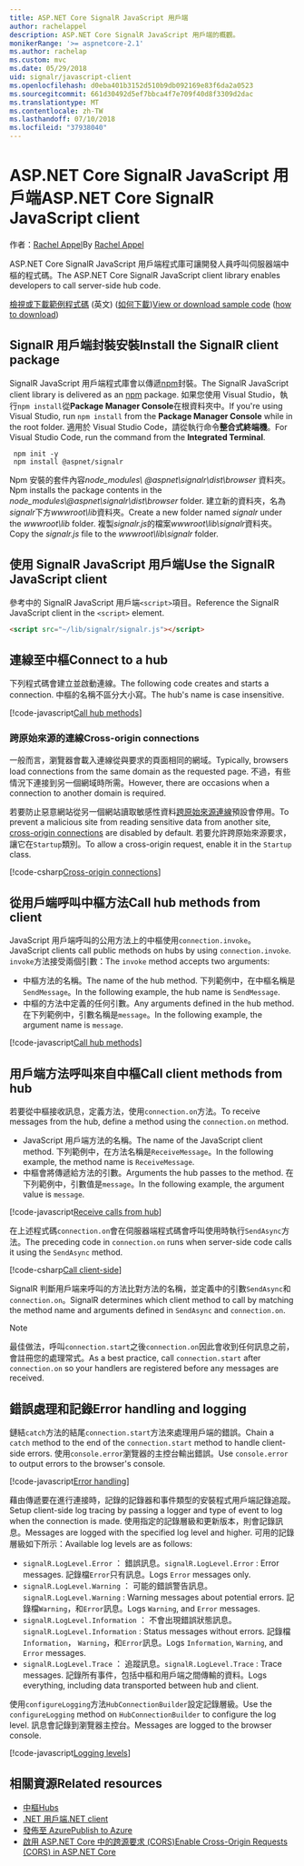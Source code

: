 ```yaml
---
title: ASP.NET Core SignalR JavaScript 用戶端
author: rachelappel
description: ASP.NET Core SignalR JavaScript 用戶端的概觀。
monikerRange: '>= aspnetcore-2.1'
ms.author: rachelap
ms.custom: mvc
ms.date: 05/29/2018
uid: signalr/javascript-client
ms.openlocfilehash: d0eba401b3152d510b9db092169e83f6da2a0523
ms.sourcegitcommit: 661d30492d5ef7bbca4f7e709f40d8f3309d2dac
ms.translationtype: MT
ms.contentlocale: zh-TW
ms.lasthandoff: 07/10/2018
ms.locfileid: "37938040"
---
```

# <a name="aspnet-core-signalr-javascript-client"></a><span data-ttu-id="8cc34-103">ASP.NET Core SignalR JavaScript 用戶端</span><span class="sxs-lookup"><span data-stu-id="8cc34-103">ASP.NET Core SignalR JavaScript client</span></span>

<span data-ttu-id="8cc34-104">作者：[Rachel Appel](http://twitter.com/rachelappel)</span><span class="sxs-lookup"><span data-stu-id="8cc34-104">By [Rachel Appel](http://twitter.com/rachelappel)</span></span>

<span data-ttu-id="8cc34-105">ASP.NET Core SignalR JavaScript 用戶端程式庫可讓開發人員呼叫伺服器端中樞的程式碼。</span><span class="sxs-lookup"><span data-stu-id="8cc34-105">The ASP.NET Core SignalR JavaScript client library enables developers to call server-side hub code.</span></span>

<span data-ttu-id="8cc34-106">[檢視或下載範例程式碼](https://github.com/aspnet/Docs/tree/live/aspnetcore/signalr/javascript-client/sample) \(英文\) ([如何下載](xref:tutorials/index#how-to-download-a-sample))</span><span class="sxs-lookup"><span data-stu-id="8cc34-106">[View or download sample code](https://github.com/aspnet/Docs/tree/live/aspnetcore/signalr/javascript-client/sample) ([how to download](xref:tutorials/index#how-to-download-a-sample))</span></span>

## <a name="install-the-signalr-client-package"></a><span data-ttu-id="8cc34-107">SignalR 用戶端封裝安裝</span><span class="sxs-lookup"><span data-stu-id="8cc34-107">Install the SignalR client package</span></span>

<span data-ttu-id="8cc34-108">SignalR JavaScript 用戶端程式庫會以傳遞[npm](https://www.npmjs.com/)封裝。</span><span class="sxs-lookup"><span data-stu-id="8cc34-108">The SignalR JavaScript client library is delivered as an [npm](https://www.npmjs.com/) package.</span></span> <span data-ttu-id="8cc34-109">如果您使用 Visual Studio，執行`npm install`從**Package Manager Console**在根資料夾中。</span><span class="sxs-lookup"><span data-stu-id="8cc34-109">If you're using Visual Studio, run `npm install` from the **Package Manager Console** while in the root folder.</span></span> <span data-ttu-id="8cc34-110">適用於 Visual Studio Code，請從執行命令**整合式終端機**。</span><span class="sxs-lookup"><span data-stu-id="8cc34-110">For Visual Studio Code, run the command from the **Integrated Terminal**.</span></span>

  ```console
   npm init -y
   npm install @aspnet/signalr
  ```

<span data-ttu-id="8cc34-111">Npm 安裝的套件內容*node_modules\\ @aspnet\signalr\dist\browser* 資料夾。</span><span class="sxs-lookup"><span data-stu-id="8cc34-111">Npm installs the package contents in the *node_modules\\@aspnet\signalr\dist\browser* folder.</span></span> <span data-ttu-id="8cc34-112">建立新的資料夾，名為*signalr*下方*wwwroot\\lib*資料夾。</span><span class="sxs-lookup"><span data-stu-id="8cc34-112">Create a new folder named *signalr* under the *wwwroot\\lib* folder.</span></span> <span data-ttu-id="8cc34-113">複製*signalr.js*的檔案*wwwroot\lib\signalr*資料夾。</span><span class="sxs-lookup"><span data-stu-id="8cc34-113">Copy the *signalr.js* file to the *wwwroot\lib\signalr* folder.</span></span>

## <a name="use-the-signalr-javascript-client"></a><span data-ttu-id="8cc34-114">使用 SignalR JavaScript 用戶端</span><span class="sxs-lookup"><span data-stu-id="8cc34-114">Use the SignalR JavaScript client</span></span>

<span data-ttu-id="8cc34-115">參考中的 SignalR JavaScript 用戶端`<script>`項目。</span><span class="sxs-lookup"><span data-stu-id="8cc34-115">Reference the SignalR JavaScript client in the `<script>` element.</span></span>

```html
<script src="~/lib/signalr/signalr.js"></script>
```

## <a name="connect-to-a-hub"></a><span data-ttu-id="8cc34-116">連線至中樞</span><span class="sxs-lookup"><span data-stu-id="8cc34-116">Connect to a hub</span></span>

<span data-ttu-id="8cc34-117">下列程式碼會建立並啟動連線。</span><span class="sxs-lookup"><span data-stu-id="8cc34-117">The following code creates and starts a connection.</span></span> <span data-ttu-id="8cc34-118">中樞的名稱不區分大小寫。</span><span class="sxs-lookup"><span data-stu-id="8cc34-118">The hub's name is case insensitive.</span></span>

[!code-javascript[Call hub methods](javascript-client/sample/wwwroot/js/chat.js?range=9-12,28)]

### <a name="cross-origin-connections"></a><span data-ttu-id="8cc34-119">跨原始來源的連線</span><span class="sxs-lookup"><span data-stu-id="8cc34-119">Cross-origin connections</span></span>

<span data-ttu-id="8cc34-120">一般而言，瀏覽器會載入連線從與要求的頁面相同的網域。</span><span class="sxs-lookup"><span data-stu-id="8cc34-120">Typically, browsers load connections from the same domain as the requested page.</span></span> <span data-ttu-id="8cc34-121">不過，有些情況下連接到另一個網域時所需。</span><span class="sxs-lookup"><span data-stu-id="8cc34-121">However, there are occasions when a connection to another domain is required.</span></span>

<span data-ttu-id="8cc34-122">若要防止惡意網站從另一個網站讀取敏感性資料[跨原始來源連線](xref:security/cors)預設會停用。</span><span class="sxs-lookup"><span data-stu-id="8cc34-122">To prevent a malicious site from reading sensitive data from another site, [cross-origin connections](xref:security/cors) are disabled by default.</span></span> <span data-ttu-id="8cc34-123">若要允許跨原始來源要求，讓它在`Startup`類別。</span><span class="sxs-lookup"><span data-stu-id="8cc34-123">To allow a cross-origin request, enable it in the `Startup` class.</span></span>

[!code-csharp[Cross-origin connections](javascript-client/sample/Startup.cs?highlight=29-35,56)]

## <a name="call-hub-methods-from-client"></a><span data-ttu-id="8cc34-124">從用戶端呼叫中樞方法</span><span class="sxs-lookup"><span data-stu-id="8cc34-124">Call hub methods from client</span></span>

<span data-ttu-id="8cc34-125">JavaScript 用戶端呼叫的公用方法上的中樞使用`connection.invoke`。</span><span class="sxs-lookup"><span data-stu-id="8cc34-125">JavaScript clients call public methods on hubs by using `connection.invoke`.</span></span> <span data-ttu-id="8cc34-126">`invoke`方法接受兩個引數：</span><span class="sxs-lookup"><span data-stu-id="8cc34-126">The `invoke` method accepts two arguments:</span></span>

* <span data-ttu-id="8cc34-127">中樞方法的名稱。</span><span class="sxs-lookup"><span data-stu-id="8cc34-127">The name of the hub method.</span></span> <span data-ttu-id="8cc34-128">下列範例中，在中樞名稱是`SendMessage`。</span><span class="sxs-lookup"><span data-stu-id="8cc34-128">In the following example, the hub name is `SendMessage`.</span></span>
* <span data-ttu-id="8cc34-129">中樞的方法中定義的任何引數。</span><span class="sxs-lookup"><span data-stu-id="8cc34-129">Any arguments defined in the hub method.</span></span> <span data-ttu-id="8cc34-130">在下列範例中，引數名稱是`message`。</span><span class="sxs-lookup"><span data-stu-id="8cc34-130">In the following example, the argument name is `message`.</span></span>

[!code-javascript[Call hub methods](javascript-client/sample/wwwroot/js/chat.js?range=24)]

## <a name="call-client-methods-from-hub"></a><span data-ttu-id="8cc34-131">用戶端方法呼叫來自中樞</span><span class="sxs-lookup"><span data-stu-id="8cc34-131">Call client methods from hub</span></span>

<span data-ttu-id="8cc34-132">若要從中樞接收訊息，定義方法，使用`connection.on`方法。</span><span class="sxs-lookup"><span data-stu-id="8cc34-132">To receive messages from the hub, define a method using the `connection.on` method.</span></span>

* <span data-ttu-id="8cc34-133">JavaScript 用戶端方法的名稱。</span><span class="sxs-lookup"><span data-stu-id="8cc34-133">The name of the JavaScript client method.</span></span> <span data-ttu-id="8cc34-134">下列範例中，在方法名稱是`ReceiveMessage`。</span><span class="sxs-lookup"><span data-stu-id="8cc34-134">In the following example, the method name is `ReceiveMessage`.</span></span>
* <span data-ttu-id="8cc34-135">中樞會將傳遞給方法的引數。</span><span class="sxs-lookup"><span data-stu-id="8cc34-135">Arguments the hub passes to the method.</span></span> <span data-ttu-id="8cc34-136">在下列範例中，引數值是`message`。</span><span class="sxs-lookup"><span data-stu-id="8cc34-136">In the following example, the argument value is `message`.</span></span>

[!code-javascript[Receive calls from hub](javascript-client/sample/wwwroot/js/chat.js?range=14-19)]

<span data-ttu-id="8cc34-137">在上述程式碼`connection.on`會在伺服器端程式碼會呼叫使用時執行`SendAsync`方法。</span><span class="sxs-lookup"><span data-stu-id="8cc34-137">The preceding code in `connection.on` runs when server-side code calls it using the `SendAsync` method.</span></span>

[!code-csharp[Call client-side](javascript-client/sample/hubs/chathub.cs?range=8-11)]

<span data-ttu-id="8cc34-138">SignalR 判斷用戶端来呼叫的方法比對方法的名稱，並定義中的引數`SendAsync`和`connection.on`。</span><span class="sxs-lookup"><span data-stu-id="8cc34-138">SignalR determines which client method to call by matching the method name and arguments defined in `SendAsync` and `connection.on`.</span></span>

> [!NOTE]
> <span data-ttu-id="8cc34-139">最佳做法，呼叫`connection.start`之後`connection.on`因此會收到任何訊息之前，會註冊您的處理常式。</span><span class="sxs-lookup"><span data-stu-id="8cc34-139">As a best practice, call `connection.start` after `connection.on` so your handlers are registered before any messages are received.</span></span>

## <a name="error-handling-and-logging"></a><span data-ttu-id="8cc34-140">錯誤處理和記錄</span><span class="sxs-lookup"><span data-stu-id="8cc34-140">Error handling and logging</span></span>

<span data-ttu-id="8cc34-141">鏈結`catch`方法的結尾`connection.start`方法來處理用戶端的錯誤。</span><span class="sxs-lookup"><span data-stu-id="8cc34-141">Chain a `catch` method to the end of the `connection.start` method to handle client-side errors.</span></span> <span data-ttu-id="8cc34-142">使用`console.error`瀏覽器的主控台輸出錯誤。</span><span class="sxs-lookup"><span data-stu-id="8cc34-142">Use `console.error` to output errors to the browser's console.</span></span>

[!code-javascript[Error handling](javascript-client/sample/wwwroot/js/chat.js?range=28)]

<span data-ttu-id="8cc34-143">藉由傳遞要在進行連接時，記錄的記錄器和事件類型的安裝程式用戶端記錄追蹤。</span><span class="sxs-lookup"><span data-stu-id="8cc34-143">Setup client-side log tracing by passing a logger and type of event to log when the connection is made.</span></span> <span data-ttu-id="8cc34-144">使用指定的記錄層級和更新版本，則會記錄訊息。</span><span class="sxs-lookup"><span data-stu-id="8cc34-144">Messages are logged with the specified log level and higher.</span></span> <span data-ttu-id="8cc34-145">可用的記錄層級如下所示：</span><span class="sxs-lookup"><span data-stu-id="8cc34-145">Available log levels are as follows:</span></span>

* <span data-ttu-id="8cc34-146">`signalR.LogLevel.Error` ： 錯誤訊息。</span><span class="sxs-lookup"><span data-stu-id="8cc34-146">`signalR.LogLevel.Error` : Error messages.</span></span> <span data-ttu-id="8cc34-147">記錄檔`Error`只有訊息。</span><span class="sxs-lookup"><span data-stu-id="8cc34-147">Logs `Error` messages only.</span></span>
* <span data-ttu-id="8cc34-148">`signalR.LogLevel.Warning` ： 可能的錯誤警告訊息。</span><span class="sxs-lookup"><span data-stu-id="8cc34-148">`signalR.LogLevel.Warning` : Warning messages about potential errors.</span></span> <span data-ttu-id="8cc34-149">記錄檔`Warning`，和`Error`訊息。</span><span class="sxs-lookup"><span data-stu-id="8cc34-149">Logs `Warning`, and `Error` messages.</span></span>
* <span data-ttu-id="8cc34-150">`signalR.LogLevel.Information` ： 不會出現錯誤狀態訊息。</span><span class="sxs-lookup"><span data-stu-id="8cc34-150">`signalR.LogLevel.Information` : Status messages without errors.</span></span> <span data-ttu-id="8cc34-151">記錄檔`Information`， `Warning`，和`Error`訊息。</span><span class="sxs-lookup"><span data-stu-id="8cc34-151">Logs `Information`, `Warning`, and `Error` messages.</span></span>
* <span data-ttu-id="8cc34-152">`signalR.LogLevel.Trace` ： 追蹤訊息。</span><span class="sxs-lookup"><span data-stu-id="8cc34-152">`signalR.LogLevel.Trace` : Trace messages.</span></span> <span data-ttu-id="8cc34-153">記錄所有事件，包括中樞和用戶端之間傳輸的資料。</span><span class="sxs-lookup"><span data-stu-id="8cc34-153">Logs everything, including data transported between hub and client.</span></span>

<span data-ttu-id="8cc34-154">使用`configureLogging`方法`HubConnectionBuilder`設定記錄層級。</span><span class="sxs-lookup"><span data-stu-id="8cc34-154">Use the `configureLogging` method on `HubConnectionBuilder` to configure the log level.</span></span> <span data-ttu-id="8cc34-155">訊息會記錄到瀏覽器主控台。</span><span class="sxs-lookup"><span data-stu-id="8cc34-155">Messages are logged to the browser console.</span></span>

[!code-javascript[Logging levels](javascript-client/sample/wwwroot/js/chat.js?range=9-12)]

## <a name="related-resources"></a><span data-ttu-id="8cc34-156">相關資源</span><span class="sxs-lookup"><span data-stu-id="8cc34-156">Related resources</span></span>

* [<span data-ttu-id="8cc34-157">中樞</span><span class="sxs-lookup"><span data-stu-id="8cc34-157">Hubs</span></span>](xref:signalr/hubs)
* [<span data-ttu-id="8cc34-158">.NET 用戶端</span><span class="sxs-lookup"><span data-stu-id="8cc34-158">.NET client</span></span>](xref:signalr/dotnet-client)
* [<span data-ttu-id="8cc34-159">發佈至 Azure</span><span class="sxs-lookup"><span data-stu-id="8cc34-159">Publish to Azure</span></span>](xref:signalr/publish-to-azure-web-app)
* [<span data-ttu-id="8cc34-160">啟用 ASP.NET Core 中的跨源要求 (CORS)</span><span class="sxs-lookup"><span data-stu-id="8cc34-160">Enable Cross-Origin Requests (CORS) in ASP.NET Core</span></span>](xref:security/cors)
